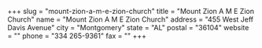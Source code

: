 +++
slug = "mount-zion-a-m-e-zion-church"
title = "Mount Zion A M E Zion Church"
name = "Mount Zion A M E Zion Church"
address = "455 West Jeff Davis Avenue"
city = "Montgomery"
state = "AL"
postal = "36104"
website = ""
phone = "334 265-9361"
fax = ""
+++
